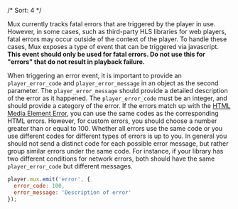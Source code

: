 /*
Sort: 4
*/

Mux currently tracks fatal errors that are triggered by the player in use. However, in some cases, such as third-party HLS libraries for web players, fatal errors may occur outside of the context of the player. To handle these cases, Mux exposes a type of event that can be triggered via javascript. <strong>This event should only be used for fatal errors. Do not use this for "errors" that do not result in playback failure.</strong>

When triggering an error event, it is important to provide an <code>player_error_code</code> and <code>player_error_message</code> in an object as the second parameter. The <code>player_error_message</code> should provide a detailed description of the error as it happened. The <code>player_error_code</code> must be an integer, and should provide a category of the error. If the errors match up with the <a href="https://developer.mozilla.org/en-US/docs/Web/API/MediaError" target="_blank">HTML Media Element Error</a>, you can use the same codes as the corresponding HTML errors. However, for custom errors, you should choose a number greater than or equal to 100. Whether all errors use the same code or you use different codes for different types of errors is up to you. In general you should not send a distinct code for each possible error message, but rather group similar errors under the same code. For instance, if your library has two different conditions for network errors, both should have the same <code>player_error_code</code> but different messages.

```javascript
player.mux.emit('error', {
  error_code: 100,
  error_message: 'Description of error'
});
```
